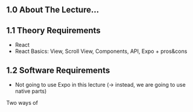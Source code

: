 ## 1.0 About The Lecture...

## 1.1 Theory Requirements

- React
- React Basics: View, Scroll View, Components, API, Expo + pros&cons

## 1.2 Software Requirements

- Not going to use Expo in this lecture (-> instead, we are going to use native parts)

Two ways of
